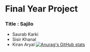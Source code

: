 
# Final Year Project
### Title : Sajilo

* Saurab Karki
* Sisir Khanal
* Kiran Aryal
[![Anurag's GitHub stats](https://github-readme-stats.vercel.app/api?username=saurab86)](https://github.com/anuraghazra/github-readme-stats)
